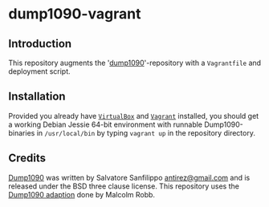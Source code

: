 dump1090-vagrant
================

Introduction
------------

This repository augments the '[dump1090](https://github.com/MalcolmRobb/dump1090)'-repository with a `Vagrantfile` and deployment script.

Installation
------------

Provided you already have [`VirtualBox`](https://www.virtualbox.org/wiki/Downloads) and [`Vagrant`](https://www.vagrantup.com/downloads.html) installed, you should get a working Debian Jessie 64-bit environment with runnable Dump1090-binaries in `/usr/local/bin` by typing `vagrant up` in the repository directory.

Credits
-------

[Dump1090](https://www.github.com/antirez/dump1090) was written by Salvatore Sanfilippo antirez@gmail.com and is released under the BSD three clause license. This repository uses the [Dump1090 adaption](https://github.com/MalcolmRobb/dump1090) done by Malcolm Robb.
